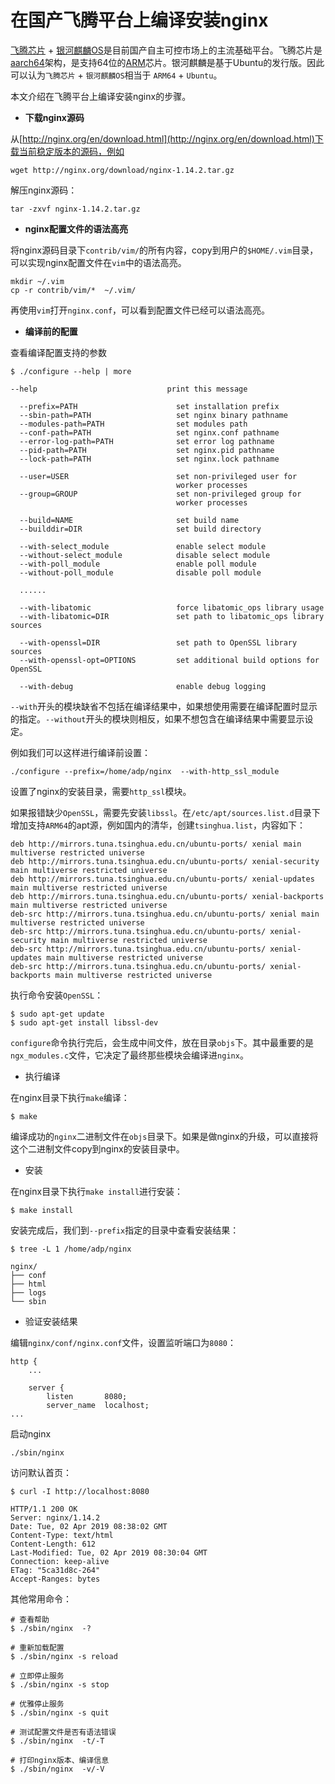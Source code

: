 
# 在国产飞腾平台上编译安装nginx

[飞腾芯片](http://www.phytium.com.cn) + [银河麒麟OS](http://www.kylinos.cn/)是目前国产自主可控市场上的主流基础平台。飞腾芯片是[aarch64](https://en.wikipedia.org/wiki/ARM_architecture#AArch64)架构，是支持64位的[ARM](https://en.wikipedia.org/wiki/ARM_architecture)芯片。银河麒麟是基于Ubuntu的发行版。因此可以认为`飞腾芯片` + `银河麒麟OS`相当于 `ARM64` + `Ubuntu`。

本文介绍在飞腾平台上编译安装nginx的步骤。

* **下载nginx源码**

从[http://nginx.org/en/download.html](http://nginx.org/en/download.html)下载当前稳定版本的源码，例如

```
wget http://nginx.org/download/nginx-1.14.2.tar.gz
```

解压nginx源码：

```
tar -zxvf nginx-1.14.2.tar.gz
```

* **nginx配置文件的语法高亮**

将nginx源码目录下`contrib/vim/`的所有内容，copy到用户的`$HOME/.vim`目录，可以实现nginx配置文件在`vim`中的语法高亮。

```
mkdir ~/.vim
cp -r contrib/vim/*  ~/.vim/
```

再使用`vim`打开`nginx.conf`，可以看到配置文件已经可以语法高亮。

* **编译前的配置**

查看编译配置支持的参数

```
$ ./configure --help | more

--help                             print this message

  --prefix=PATH                      set installation prefix
  --sbin-path=PATH                   set nginx binary pathname
  --modules-path=PATH                set modules path
  --conf-path=PATH                   set nginx.conf pathname
  --error-log-path=PATH              set error log pathname
  --pid-path=PATH                    set nginx.pid pathname
  --lock-path=PATH                   set nginx.lock pathname

  --user=USER                        set non-privileged user for
                                     worker processes
  --group=GROUP                      set non-privileged group for
                                     worker processes

  --build=NAME                       set build name
  --builddir=DIR                     set build directory

  --with-select_module               enable select module
  --without-select_module            disable select module
  --with-poll_module                 enable poll module
  --without-poll_module              disable poll module

  ......

  --with-libatomic                   force libatomic_ops library usage
  --with-libatomic=DIR               set path to libatomic_ops library sources

  --with-openssl=DIR                 set path to OpenSSL library sources
  --with-openssl-opt=OPTIONS         set additional build options for OpenSSL

  --with-debug                       enable debug logging
```

`--with`开头的模块缺省不包括在编译结果中，如果想使用需要在编译配置时显示的指定。`--without`开头的模块则相反，如果不想包含在编译结果中需要显示设定。

例如我们可以这样进行编译前设置：

```
./configure --prefix=/home/adp/nginx  --with-http_ssl_module
```

设置了nginx的安装目录，需要`http_ssl`模块。

如果报错缺少`OpenSSL`，需要先安装`libssl`。在`/etc/apt/sources.list.d`目录下增加支持`ARM64`的apt源，例如国内的清华，创建`tsinghua.list`，内容如下：

```
deb http://mirrors.tuna.tsinghua.edu.cn/ubuntu-ports/ xenial main multiverse restricted universe
deb http://mirrors.tuna.tsinghua.edu.cn/ubuntu-ports/ xenial-security main multiverse restricted universe
deb http://mirrors.tuna.tsinghua.edu.cn/ubuntu-ports/ xenial-updates main multiverse restricted universe
deb http://mirrors.tuna.tsinghua.edu.cn/ubuntu-ports/ xenial-backports main multiverse restricted universe
deb-src http://mirrors.tuna.tsinghua.edu.cn/ubuntu-ports/ xenial main multiverse restricted universe
deb-src http://mirrors.tuna.tsinghua.edu.cn/ubuntu-ports/ xenial-security main multiverse restricted universe
deb-src http://mirrors.tuna.tsinghua.edu.cn/ubuntu-ports/ xenial-updates main multiverse restricted universe
deb-src http://mirrors.tuna.tsinghua.edu.cn/ubuntu-ports/ xenial-backports main multiverse restricted universe
```

执行命令安装`OpenSSL`：

```
$ sudo apt-get update
$ sudo apt-get install libssl-dev
```

`configure`命令执行完后，会生成中间文件，放在目录`objs`下。其中最重要的是`ngx_modules.c`文件，它决定了最终那些模块会编译进`nginx`。

* 执行编译

在nginx目录下执行`make`编译：

```
$ make
```

编译成功的`nginx`二进制文件在`objs`目录下。如果是做nginx的升级，可以直接将这个二进制文件copy到nginx的安装目录中。

* 安装

在nginx目录下执行`make install`进行安装：

```
$ make install
```

安装完成后，我们到`--prefix`指定的目录中查看安装结果：

```
$ tree -L 1 /home/adp/nginx

nginx/
├── conf
├── html
├── logs
└── sbin
```

* 验证安装结果

编辑`nginx/conf/nginx.conf`文件，设置监听端口为`8080`：

```
http {
    ...

    server {
        listen       8080;
        server_name  localhost;
...
```

启动nginx

```
./sbin/nginx
```

访问默认首页：

```
$ curl -I http://localhost:8080

HTTP/1.1 200 OK
Server: nginx/1.14.2
Date: Tue, 02 Apr 2019 08:38:02 GMT
Content-Type: text/html
Content-Length: 612
Last-Modified: Tue, 02 Apr 2019 08:30:04 GMT
Connection: keep-alive
ETag: "5ca31d8c-264"
Accept-Ranges: bytes
```

其他常用命令：

```
# 查看帮助
$ ./sbin/nginx  -?

# 重新加载配置
$ ./sbin/nginx -s reload

# 立即停止服务
$ ./sbin/nginx -s stop

# 优雅停止服务
$ ./sbin/nginx -s quit

# 测试配置文件是否有语法错误
$ ./sbin/nginx  -t/-T

# 打印nginx版本、编译信息
$ ./sbin/nginx  -v/-V
```
